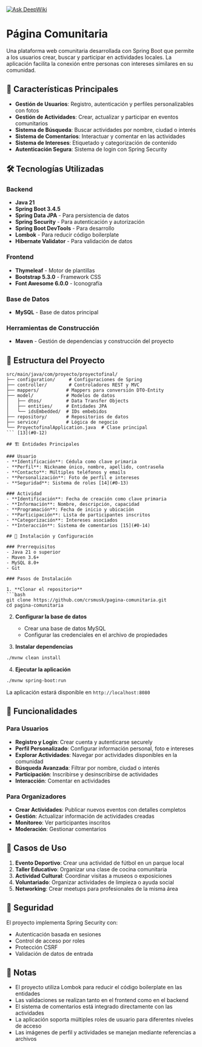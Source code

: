[![Ask DeepWiki](https://deepwiki.com/badge.svg)](https://deepwiki.com/crsmusk/pagina-comunitaria)





# Página Comunitaria

Una plataforma web comunitaria desarrollada con Spring Boot que permite a los usuarios crear, buscar y participar en actividades locales. La aplicación facilita la conexión entre personas con intereses similares en su comunidad.

## 🚀 Características Principales

- **Gestión de Usuarios**: Registro, autenticación y perfiles personalizables con fotos
- **Gestión de Actividades**: Crear, actualizar y participar en eventos comunitarios
- **Sistema de Búsqueda**: Buscar actividades por nombre, ciudad o interés
- **Sistema de Comentarios**: Interactuar y comentar en las actividades
- **Sistema de Intereses**: Etiquetado y categorización de contenido
- **Autenticación Segura**: Sistema de login con Spring Security

## 🛠️ Tecnologías Utilizadas

### Backend
- **Java 21** 
- **Spring Boot 3.4.5** 
- **Spring Data JPA** - Para persistencia de datos 
- **Spring Security** - Para autenticación y autorización 
- **Spring Boot DevTools** - Para desarrollo 
- **Lombok** - Para reducir código boilerplate 
- **Hibernate Validator** - Para validación de datos  

### Frontend
- **Thymeleaf** - Motor de plantillas 
- **Bootstrap 5.3.0** - Framework CSS 
- **Font Awesome 6.0.0** - Iconografía 

### Base de Datos
- **MySQL** - Base de datos principal 

### Herramientas de Construcción
- **Maven** - Gestión de dependencias y construcción del proyecto  

## 📁 Estructura del Proyecto

```
src/main/java/com/proyecto/proyectofinal/
├── configuration/     # Configuraciones de Spring
├── controller/        # Controladores REST y MVC
├── mappers/          # Mappers para conversión DTO-Entity
├── model/            # Modelos de datos
│   ├── dtos/         # Data Transfer Objects
│   ├── entities/     # Entidades JPA
│   └── idsEmbedded/  # IDs embebidos
├── repository/       # Repositorios de datos
├── service/          # Lógica de negocio
└── ProyectofinalApplication.java  # Clase principal
``` [13](#0-12) 

## 🏗️ Entidades Principales

### Usuario
- **Identificación**: Cédula como clave primaria
- **Perfil**: Nickname único, nombre, apellido, contraseña
- **Contacto**: Múltiples teléfonos y emails
- **Personalización**: Foto de perfil e intereses
- **Seguridad**: Sistema de roles [14](#0-13) 

### Actividad
- **Identificación**: Fecha de creación como clave primaria
- **Información**: Nombre, descripción, capacidad
- **Programación**: Fecha de inicio y ubicación
- **Participación**: Lista de participantes inscritos
- **Categorización**: Intereses asociados
- **Interacción**: Sistema de comentarios [15](#0-14) 

## 🚀 Instalación y Configuración

### Prerrequisitos
- Java 21 o superior
- Maven 3.6+
- MySQL 8.0+
- Git

### Pasos de Instalación

1. **Clonar el repositorio**
```bash
git clone https://github.com/crsmusk/pagina-comunitaria.git
cd pagina-comunitaria
```

2. **Configurar la base de datos**
    - Crear una base de datos MySQL
    - Configurar las credenciales en el archivo de propiedades

3. **Instalar dependencias**
```bash
./mvnw clean install
```

4. **Ejecutar la aplicación**
```bash
./mvnw spring-boot:run
```

La aplicación estará disponible en `http://localhost:8080`

## 📖 Funcionalidades

### Para Usuarios
- **Registro y Login**: Crear cuenta y autenticarse securely
- **Perfil Personalizado**: Configurar información personal, foto e intereses
- **Explorar Actividades**: Navegar por actividades disponibles en la comunidad
- **Búsqueda Avanzada**: Filtrar por nombre, ciudad o interés
- **Participación**: Inscribirse y desinscribirse de actividades
- **Interacción**: Comentar en actividades 

### Para Organizadores
- **Crear Actividades**: Publicar nuevos eventos con detalles completos
- **Gestión**: Actualizar información de actividades creadas
- **Monitoreo**: Ver participantes inscritos
- **Moderación**: Gestionar comentarios

## 🎯 Casos de Uso

1. **Evento Deportivo**: Crear una actividad de fútbol en un parque local
2. **Taller Educativo**: Organizar una clase de cocina comunitaria
3. **Actividad Cultural**: Coordinar visitas a museos o exposiciones
4. **Voluntariado**: Organizar actividades de limpieza o ayuda social
5. **Networking**: Crear meetups para profesionales de la misma área

## 🔐 Seguridad

El proyecto implementa Spring Security con:
- Autenticación basada en sesiones
- Control de acceso por roles
- Protección CSRF
- Validación de datos de entrada 

## 📝 Notas

- El proyecto utiliza Lombok para reducir el código boilerplate en las entidades
- Las validaciones se realizan tanto en el frontend como en el backend
- El sistema de comentarios está integrado directamente con las actividades
- La aplicación soporta múltiples roles de usuario para diferentes niveles de acceso
- Las imágenes de perfil y actividades se manejan mediante referencias a archivos


